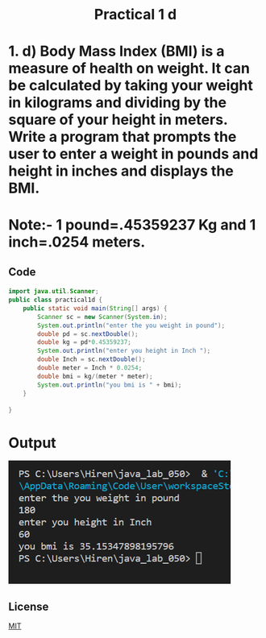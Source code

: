 <h1 align="center" style="margin-top: 0px;">
Practical 1 d
</h1>

#	1.	d) Body Mass Index (BMI) is a measure of health on weight. It can be calculated by  taking your weight in kilograms and dividing by the square of your height in  meters. Write a program that prompts the user to enter a weight in pounds and  height in inches and displays the BMI.  
# Note:- 1 pound=.45359237 Kg and 1 inch=.0254 meters.	

## Code

```java
import java.util.Scanner;
public class practical1d {
    public static void main(String[] args) {
        Scanner sc = new Scanner(System.in);
        System.out.println("enter the you weight in pound");
        double pd = sc.nextDouble();
        double kg = pd*0.45359237;
        System.out.println("enter you height in Inch ");
        double Inch = sc.nextDouble();
        double meter = Inch * 0.0254;
        double bmi = kg/(meter * meter);
        System.out.println("you bmi is " + bmi);
    }                        
    
}
```

# Output 

![p1d](/output/practical1/output1d.png)


## License
[MIT](https://hiren14.github.io/java_lab_050/LICENSE)
